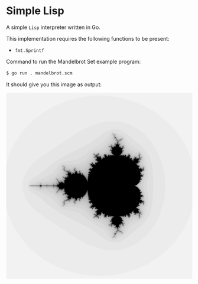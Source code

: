 # Simple Lisp

A simple `Lisp` interpreter written in Go.

This implementation requires the following functions to be present:

* `fmt.Sprintf`

Command to run the Mandelbrot Set example program:

```bash
$ go run . mandelbrot.scm
```

It should give you this image as output:

![Mandelbrot Set](mandelbrot.png)
